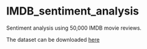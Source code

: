 # IMDB_sentiment_analysis
Sentiment analysis using 50,000 IMDB movie reviews.

The dataset can be downloaded [here](https://www.kaggle.com/datasets/lakshmi25npathi/imdb-dataset-of-50k-movie-reviews)
